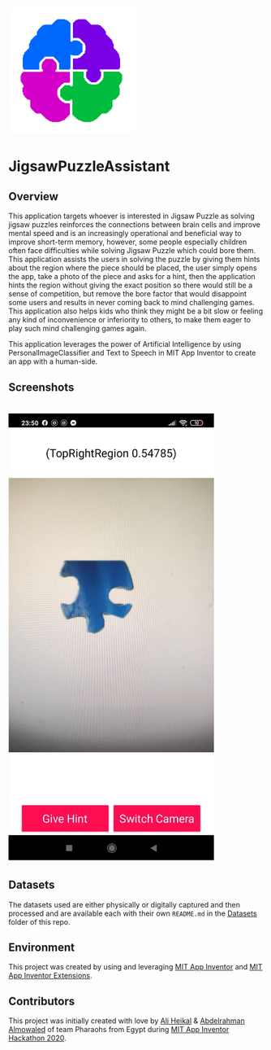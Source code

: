 # ![JigsawPuzzleAssistantLogo](./Media/JigsawPuzzleAssistantLogo.png)

# JigsawPuzzleAssistant

## Overview

This application targets whoever is interested in Jigsaw Puzzle as solving jigsaw puzzles reinforces the connections between brain cells and improve mental speed and is an increasingly operational and beneficial way to improve short-term memory, however, some people especially children often face difficulties while solving Jigsaw Puzzle which could bore them. This application assists the users in solving the puzzle by giving them hints about the region where the piece should be placed, the user simply opens the app, take a photo of the piece and asks for a hint, then the application hints the region without giving the exact position so there would still be a sense of competition, but remove the bore factor that would disappoint some users and results in never coming back to mind challenging  games. This application also helps kids who think they might be a bit slow or feeling any kind of inconvenience or inferiority to others, to make them eager to play such mind challenging games again.

This application leverages the power of Artificial Intelligence by using PersonalImageClassifier and Text to Speech in MIT App Inventor to create an app with a human-side.

## Screenshots

# ![JigsawPuzzleAssistantAndroidApp](./Media/JigsawPuzzleAssistantAndroidApp.jpg)

## Datasets

The datasets used are either physically or digitally captured and then processed and are available each with their own `README.md` in the [Datasets][1] folder of this repo.

## Environment

This project was created by using and leveraging [MIT App Inventor][2] and [MIT App Inventor Extensions][3].

## Contributors

This project was initially created with love by [Ali Heikal][4] & [Abdelrahman Almowaled][5] of team Pharaohs from Egypt during [MIT App Inventor Hackathon 2020][6].

[1]: https://github.com/aliheikal/JigsawPuzzleAssistant/tree/master/Datasets
[2]: https://appinventor.mit.edu/
[3]: https://mit-cml.github.io/extensions/
[4]: https://www.linkedin.com/in/aliheikal/
[5]: https://www.linkedin.com/in/abdelrahman-elmowalid
[6]: https://hack2020.appinventor.mit.edu/
